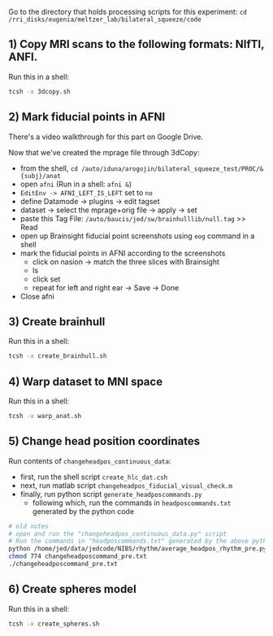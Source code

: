 Go to the directory that holds processing scripts for this experiment:
`cd /rri_disks/eugenia/meltzer_lab/bilateral_squeeze/code`

## 1) Copy MRI scans to the following formats: NIfTI, ANFI.
Run this in a shell:
```bash
tcsh -x 3dcopy.sh
```

## 2) Mark fiducial points in AFNI
There's a video walkthrough for this part on Google Drive.

Now that we've created the mprage file through 3dCopy:
* from the shell, `cd /auto/iduna/arogojin/bilateral_squeeze_test/PROC/&{subj}/anat`
* open `afni` (Run in a shell: `afni &`)
* `EditEnv -> AFNI_LEFT_IS_LEFT` set to `no`
* define Datamode -> plugins -> edit tagset
* dataset -> select the mprage+orig file -> apply -> set
* paste this Tag File: `/auto/baucis/jed/sw/brainhulllib/null.tag` >> Read
* open up Brainsight fiducial point screenshots using `eog` command in a shell
* mark the fiducial points in AFNI according to the screenshots
   * click on nasion -> match the three slices with Brainsight
   * ls
   * click set
   * repeat for left and right ear -> Save -> Done
* Close afni

## 3) Create brainhull
Run this in a shell:
```bash
tcsh -x create_brainhull.sh
```

## 4) Warp dataset to MNI space
Run this in a shell:
```bash
tcsh -x warp_anat.sh
```

## 5) Change head position coordinates
Run contents of `changeheadpos_continuous_data`:
* first, run the shell script `create_hlc_dat.csh`
* next, run matlab script `changeheadpos_fiducial_visual_check.m`
* finally, run python script `generate_headposcommands.py`
  * following which, run the commands in `headposcommands.txt` generated by the python code

```bash
# old notes
# open and run the "changeheadpos_continuous_data.py" script
# Run the commands in "headposcommands.txt" generated by the above python code
python /home/jed/data/jedcode/NIBS/rhythm/average_headpos_rhythm_pre.py $workdir
chmod 774 changeheadposcommand_pre.txt
./changeheadposcommand_pre.txt
```

## 6) Create spheres model
Run this in a shell:
```bash
tcsh -x create_spheres.sh
```
